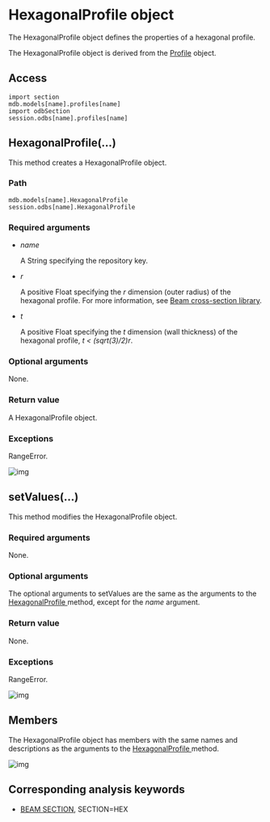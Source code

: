 # HexagonalProfile object

The HexagonalProfile object defines the properties of a hexagonal profile.

The HexagonalProfile object is derived from the [Profile](https://help.3ds.com/2021/English/DSSIMULIA_Established/SIMACAEKERRefMap/simaker-c-profilepyc.htm?ContextScope=all) object.

## Access

```
import section
mdb.models[name].profiles[name]
import odbSection
session.odbs[name].profiles[name]
```

## HexagonalProfile(...)



This method creates a HexagonalProfile object.



### Path

```
mdb.models[name].HexagonalProfile
session.odbs[name].HexagonalProfile
```

### Required arguments

- *name*

  A String specifying the repository key.

- *r*

  A positive Float specifying the *r* dimension (outer radius) of the hexagonal profile. For more information, see [Beam cross-section library](https://help.3ds.com/2021/English/DSSIMULIA_Established/SIMACAEELMRefMap/simaelm-c-beamcrosssectlib.htm?ContextScope=all).

- *t*

  A positive Float specifying the *t* dimension (wall thickness) of the hexagonal profile, *t < (sqrt(3)/2)r*.

### Optional arguments

None.

### Return value

A HexagonalProfile object.

### Exceptions

RangeError.

![img](https://help.3ds.com/2021/English/DSSIMULIA_Established/IconsReference/butix_top_wline.png)

## setValues(...)



This method modifies the HexagonalProfile object.



### Required arguments

None.

### Optional arguments

The optional arguments to setValues are the same as the arguments to the [HexagonalProfile ](https://help.3ds.com/2021/English/DSSIMULIA_Established/SIMACAEKERRefMap/simaker-c-hexagonalprofilepyc.htm?ContextScope=all#simaker-hexagonalprofilehexagonalprofilepyc)method, except for the *name* argument.

### Return value

None.

### Exceptions

RangeError.

![img](https://help.3ds.com/2021/English/DSSIMULIA_Established/IconsReference/butix_top_wline.png)

## Members

The HexagonalProfile object has members with the same names and descriptions as the arguments to the [HexagonalProfile ](https://help.3ds.com/2021/English/DSSIMULIA_Established/SIMACAEKERRefMap/simaker-c-hexagonalprofilepyc.htm?ContextScope=all#simaker-hexagonalprofilehexagonalprofilepyc)method.

![img](https://help.3ds.com/2021/English/DSSIMULIA_Established/IconsReference/butix_top_wline.png)

## Corresponding analysis keywords

- [BEAM SECTION](https://help.3ds.com/2021/English/DSSIMULIA_Established/SIMACAEKEYRefMap/simakey-r-beamsection.htm?ContextScope=all#simakey-r-beamsection), SECTION=HEX